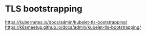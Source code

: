 # TLS bootstrapping
https://kubernetes.io/docs/admin/kubelet-tls-bootstrapping/  
https://k8smeetup.github.io/docs/admin/kubelet-tls-bootstrapping/  
